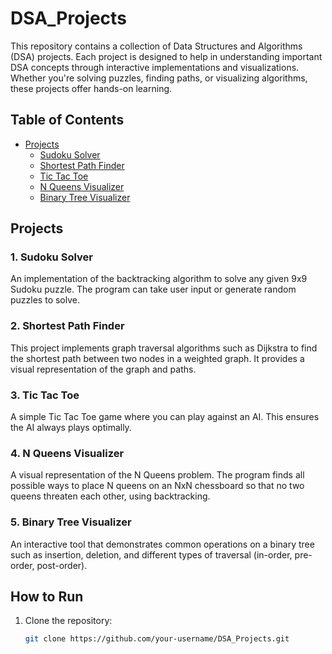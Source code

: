 # DSA_Projects

This repository contains a collection of Data Structures and Algorithms (DSA) projects. Each project is designed to help in understanding important DSA concepts through interactive implementations and visualizations. Whether you're solving puzzles, finding paths, or visualizing algorithms, these projects offer hands-on learning.

## Table of Contents
- [Projects](#projects)
  - [Sudoku Solver](#1-sudoku-solver)
  - [Shortest Path Finder](#2-shortest-path-finder)
  - [Tic Tac Toe](#3-tic-tac-toe)
  - [N Queens Visualizer](#4-n-queens-visualizer)
  - [Binary Tree Visualizer](#5-binary-tree-visualizer)

## Projects

### 1. Sudoku Solver
An implementation of the backtracking algorithm to solve any given 9x9 Sudoku puzzle. The program can take user input or generate random puzzles to solve.

### 2. Shortest Path Finder
This project implements graph traversal algorithms such as Dijkstra to find the shortest path between two nodes in a weighted graph. It provides a visual representation of the graph and paths.

### 3. Tic Tac Toe
A simple Tic Tac Toe game where you can play against an AI. This ensures the AI always plays optimally.

### 4. N Queens Visualizer
A visual representation of the N Queens problem. The program finds all possible ways to place N queens on an NxN chessboard so that no two queens threaten each other, using backtracking.

### 5. Binary Tree Visualizer
An interactive tool that demonstrates common operations on a binary tree such as insertion, deletion, and different types of traversal (in-order, pre-order, post-order).

## How to Run

1. Clone the repository:
   ```bash
   git clone https://github.com/your-username/DSA_Projects.git
